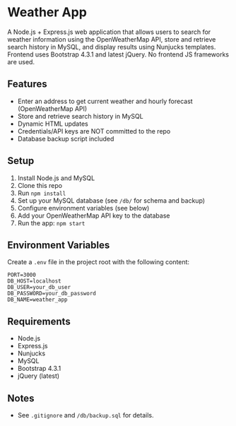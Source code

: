 # Weather App

A Node.js + Express.js web application that allows users to search for weather information using the OpenWeatherMap API, store and retrieve search history in MySQL, and display results using Nunjucks templates. Frontend uses Bootstrap 4.3.1 and latest jQuery. No frontend JS frameworks are used.

## Features
- Enter an address to get current weather and hourly forecast (OpenWeatherMap API)
- Store and retrieve search history in MySQL
- Dynamic HTML updates
- Credentials/API keys are NOT committed to the repo
- Database backup script included


## Setup
1. Install Node.js and MySQL
2. Clone this repo
3. Run `npm install`
4. Set up your MySQL database (see `/db/` for schema and backup)
5. Configure environment variables (see below)
6. Add your OpenWeatherMap API key to the database
7. Run the app: `npm start`

## Environment Variables
Create a `.env` file in the project root with the following content:

```env
PORT=3000
DB_HOST=localhost
DB_USER=your_db_user
DB_PASSWORD=your_db_password
DB_NAME=weather_app
```

## Requirements
- Node.js
- Express.js
- Nunjucks
- MySQL
- Bootstrap 4.3.1
- jQuery (latest)

## Notes
- See `.gitignore` and `/db/backup.sql` for details.

